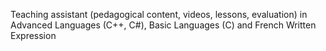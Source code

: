 Teaching assistant (pedagogical content, videos, lessons, evaluation) in Advanced Languages (C++, C#), Basic Languages (C) and French Written Expression
